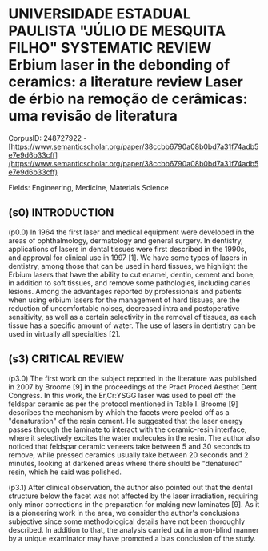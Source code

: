 # UNIVERSIDADE ESTADUAL PAULISTA "JÚLIO DE MESQUITA FILHO" SYSTEMATIC REVIEW Erbium laser in the debonding of ceramics: a literature review Laser de érbio na remoção de cerâmicas: uma revisão de literatura

CorpusID: 248727922 - [https://www.semanticscholar.org/paper/38ccbb6790a08b0bd7a31f74adb5e7e9d6b33cff](https://www.semanticscholar.org/paper/38ccbb6790a08b0bd7a31f74adb5e7e9d6b33cff)

Fields: Engineering, Medicine, Materials Science

## (s0) INTRODUCTION
(p0.0) In 1964 the first laser and medical equipment were developed in the areas of ophthalmology, dermatology and general surgery. In dentistry, applications of lasers in dental tissues were first described in the 1990s, and approval for clinical use in 1997 [1]. We have some types of lasers in dentistry, among those that can be used in hard tissues, we highlight the Erbium lasers that have the ability to cut enamel, dentin, cement and bone, in addition to soft tissues, and remove some pathologies, including caries lesions. Among the advantages reported by professionals and patients when using erbium lasers for the management of hard tissues, are the reduction of uncomfortable noises, decreased intra and postoperative sensitivity, as well as a certain selectivity in the removal of tissues, as each tissue has a specific amount of water. The use of lasers in dentistry can be used in virtually all specialties [2].
## (s3) CRITICAL REVIEW
(p3.0) The first work on the subject reported in the literature was published in 2007 by Broome [9] in the proceedings of the Pract Proced Aesthet Dent Congress. In this work, the Er,Cr:YSGG laser was used to peel off the feldspar ceramic as per the protocol mentioned in Table I. Broome [9] describes the mechanism by which the facets were peeled off as a "denaturation" of the resin cement. He suggested that the laser energy passes through the laminate to interact with the ceramic-resin interface, where it selectively excites the water molecules in the resin. The author also noticed that feldspar ceramic veneers take between 5 and 30 seconds to remove, while pressed ceramics usually take between 20 seconds and 2 minutes, looking at darkened areas where there should be "denatured" resin, which he said was polished.

(p3.1) After clinical observation, the author also pointed out that the dental structure below the facet was not affected by the laser irradiation, requiring only minor corrections in the preparation for making new laminates [9]. As it is a pioneering work in the area, we consider the author's conclusions subjective since some methodological details have not been thoroughly described. In addition to that, the analysis carried out in a non-blind manner by a unique examinator may have promoted a bias conclusion of the study.
